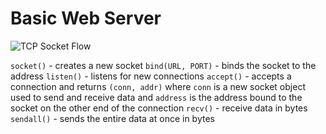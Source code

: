 # Basic Web Server
![TCP Socket Flow](https://files.realpython.com/media/sockets-tcp-flow.1da426797e37.jpg)

`socket()` - creates a new socket
`bind(URL, PORT)` - binds the socket to the address
`listen()` - listens for new connections 
`accept()` - accepts a connection and returns `(conn, addr)` where `conn` is a new socket object used to send and receive data and `address` is the address bound to the socket on the other end of the connection
`recv()` - receive data in bytes
`sendall()` - sends the entire data at once in bytes

